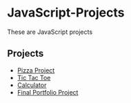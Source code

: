 # JavaScript-Projects

These are JavaScript projects

## Projects
* [Pizza Project](https://github.com/jaredfairchild/JavaScript-Projects/tree/main/Basic%20JavaScript%20Projects/Pizza_Project)
* [Tic Tac Toe](https://github.com/jaredfairchild/JavaScript-Projects/tree/main/Basic%20JavaScript%20Projects/TicTacToe)
* [Calculator](https://github.com/jaredfairchild/JavaScript-Projects/tree/main/Basic%20JavaScript%20Projects/Calculator)
* [Final Portfolio Project](https://github.com/jaredfairchild/JavaScript-Projects/tree/main/Basic%20JavaScript%20Projects/final_project)
